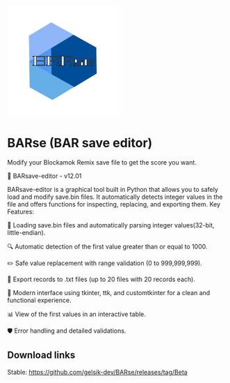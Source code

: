 
![Logo](https://raw.githubusercontent.com/gelsik-dev/BARse/refs/heads/main/icon.png)


# BARse (BAR save editor)

Modify your Blockamok Remix save file to get the score you want.

🧠 BARsave-editor - v12.01

BARsave-editor is a graphical tool built in Python that allows you to safely load and modify save.bin files. It automatically detects integer values ​​in the file and offers functions for inspecting, replacing, and exporting them.
Key Features:

📂 Loading save.bin files and automatically parsing integer values ​​(32-bit, little-endian).

🔍 Automatic detection of the first value greater than or equal to 1000.

✏️ Safe value replacement with range validation (0 to 999,999,999).

🧾 Export records to .txt files (up to 20 files with 20 records each).

🌲 Modern interface using tkinter, ttk, and customtkinter for a clean and functional experience.

📊 View of the first values ​​in an interactive table.

🛡️ Error handling and detailed validations.
## Download links

Stable: https://github.com/gelsik-dev/BARse/releases/tag/Beta

